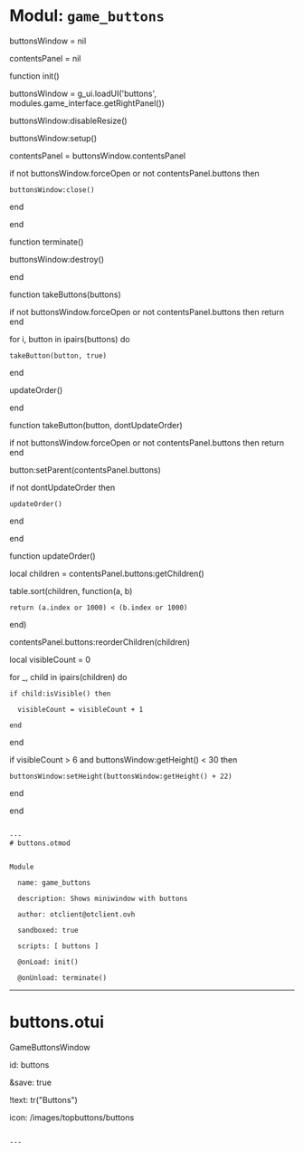 # Modul: `game_buttons`


buttonsWindow = nil

contentsPanel = nil

function init()

  buttonsWindow = g_ui.loadUI('buttons', modules.game_interface.getRightPanel())

  buttonsWindow:disableResize()

  buttonsWindow:setup()

  contentsPanel = buttonsWindow.contentsPanel

  if not buttonsWindow.forceOpen or not contentsPanel.buttons then

    buttonsWindow:close()

  end

end

function terminate()

  buttonsWindow:destroy()

end

function takeButtons(buttons)

  if not buttonsWindow.forceOpen or not contentsPanel.buttons then return end

  for i, button in ipairs(buttons) do

    takeButton(button, true)

  end

  updateOrder()

end

function takeButton(button, dontUpdateOrder)

  if not buttonsWindow.forceOpen or not contentsPanel.buttons then return end

  button:setParent(contentsPanel.buttons)

  if not dontUpdateOrder then

    updateOrder()

  end

end

function updateOrder()

   local children = contentsPanel.buttons:getChildren()

   table.sort(children, function(a, b)

    return (a.index or 1000) < (b.index or 1000)

   end)

   contentsPanel.buttons:reorderChildren(children)

   local visibleCount = 0

   for _, child in ipairs(children) do

    if child:isVisible() then

      visibleCount = visibleCount + 1

    end

   end

   if visibleCount > 6 and buttonsWindow:getHeight() < 30 then

    buttonsWindow:setHeight(buttonsWindow:getHeight() + 22)

   end

end

```

---
# buttons.otmod


Module

  name: game_buttons

  description: Shows miniwindow with buttons

  author: otclient@otclient.ovh

  sandboxed: true

  scripts: [ buttons ]

  @onLoad: init()

  @onUnload: terminate()

```

---
# buttons.otui


GameButtonsWindow

  id: buttons

  &save: true

  !text: tr("Buttons")

  icon: /images/topbuttons/buttons

```

---
